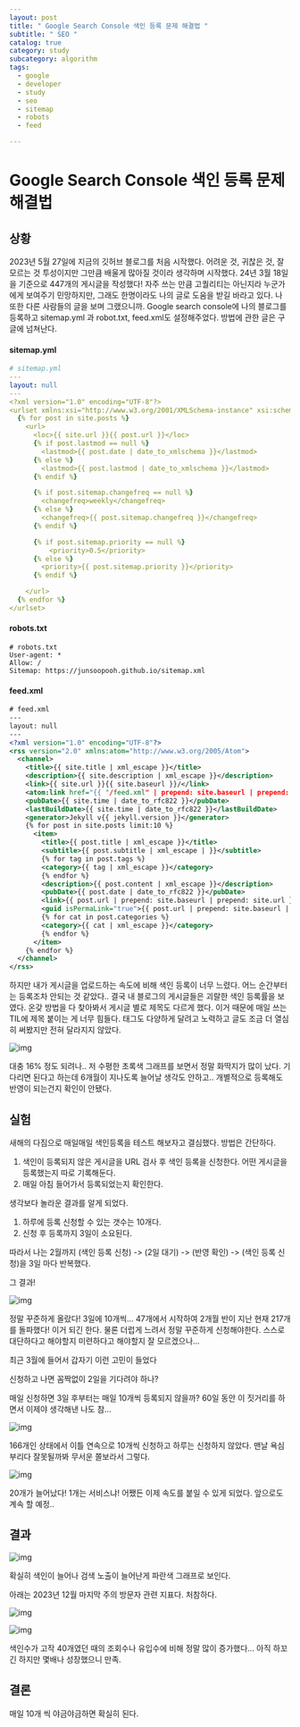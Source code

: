 ```yaml
---
layout: post
title: " Google Search Console 색인 등록 문제 해결법 "
subtitle: " SEO "
catalog: true
category: study
subcategory: algorithm
tags:
  - google
  - developer
  - study
  - seo
  - sitemap
  - robots
  - feed

---
```


# Google Search Console 색인 등록 문제 해결법

## 상황

2023년 5월 27일에 지금의 깃허브 블로그를 처음 시작했다. 어려운 것, 귀찮은 것, 잘 모르는 것 투성이지만 그만큼 배울게 많아질 것이라 생각하며 시작했다. 24년 3월 18일을 기준으로 447개의 게시글을 작성했다! 자주 쓰는 만큼 고퀄리티는 아닌지라 누군가에게 보여주기 민망하지만, 그래도 한명이라도 나의 글로 도움을 받길 바라고 있다. 나 또한 다른 사람들의 글을 보며 그랬으니까. Google search console에 나의 블로그를 등록하고 sitemap.yml 과 robot.txt, feed.xml도 설정해주었다. 방법에 관한 글은 구글에 넘쳐난다.

#### sitemap.yml

```yaml
# sitemap.yml
---
layout: null
---
<?xml version="1.0" encoding="UTF-8"?>
<urlset xmlns:xsi="http://www.w3.org/2001/XMLSchema-instance" xsi:schemaLocation="http://www.sitemaps.org/schemas/sitemap/0.9 http://www.sitemaps.org/schemas/sitemap/0.9/sitemap.xsd" xmlns="http://www.sitemaps.org/schemas/sitemap/0.9">
  {% for post in site.posts %}
    <url>
      <loc>{{ site.url }}{{ post.url }}</loc>
      {% if post.lastmod == null %}
        <lastmod>{{ post.date | date_to_xmlschema }}</lastmod>
      {% else %}
        <lastmod>{{ post.lastmod | date_to_xmlschema }}</lastmod>
      {% endif %}

      {% if post.sitemap.changefreq == null %}
        <changefreq>weekly</changefreq>
      {% else %}
        <changefreq>{{ post.sitemap.changefreq }}</changefreq>
      {% endif %}

      {% if post.sitemap.priority == null %}
          <priority>0.5</priority>
      {% else %}
        <priority>{{ post.sitemap.priority }}</priority>
      {% endif %}

    </url>
  {% endfor %}
</urlset>
```

#### robots.txt

```
# robots.txt
User-agent: *
Allow: /
Sitemap: https://junsoopooh.github.io/sitemap.xml
```

#### feed.xml

```xml
# feed.xml
---
layout: null
---
<?xml version="1.0" encoding="UTF-8"?>
<rss version="2.0" xmlns:atom="http://www.w3.org/2005/Atom">
  <channel>
    <title>{{ site.title | xml_escape }}</title>
    <description>{{ site.description | xml_escape }}</description>
    <link>{{ site.url }}{{ site.baseurl }}/</link>
    <atom:link href="{{ "/feed.xml" | prepend: site.baseurl | prepend: site.url }}" rel="self" type="application/rss+xml" />
    <pubDate>{{ site.time | date_to_rfc822 }}</pubDate>
    <lastBuildDate>{{ site.time | date_to_rfc822 }}</lastBuildDate>
    <generator>Jekyll v{{ jekyll.version }}</generator>
    {% for post in site.posts limit:10 %}
      <item>
        <title>{{ post.title | xml_escape }}</title>
        <subtitle>{{ post.subtitle | xml_escape | }}</subtitle>
        {% for tag in post.tags %}
        <category>{{ tag | xml_escape }}</category>
        {% endfor %}
        <description>{{ post.content | xml_escape }}</description>
        <pubDate>{{ post.date | date_to_rfc822 }}</pubDate>
        <link>{{ post.url | prepend: site.baseurl | prepend: site.url }}</link>
        <guid isPermaLink="true">{{ post.url | prepend: site.baseurl | prepend: site.url }}</guid>
        {% for cat in post.categories %}
        <category>{{ cat | xml_escape }}</category>
        {% endfor %}
      </item>
    {% endfor %}
  </channel>
</rss>
```

하지만 내가 게시글을 업로드하는 속도에 비해 색인 등록이 너무 느렸다. 어느 순간부터는 등록조차 안되는 것 같았다.. 결국 내 블로그의 게시글들은 괴랄한 색인 등록률을 보였다. 온갖 방법을 다 찾아봐서 게시글 별로 제목도 다르게 했다. 이거 때문에 매일 쓰는 TIL에 제목 붙이는 게 너무 힘들다. 태그도 다양하게 달려고 노력하고 글도 조금 더 열심히 써봤지만 전혀 달라지지 않았다.

![img](https://cdn.jsdelivr.net/gh/junsoopooh/junsoopooh.github.io/img/developer/240318/240318_1.webp)

대충 16% 정도 되려나.. 저 수평한 초록색 그래프를 보면서 정말 화딱지가 많이 났다. 기다리면 된다고 하는데 6개월이 지나도록 늘어날 생각도 안하고.. 개별적으로 등록해도 반영이 되는건지 확인이 안됐다. 

## 실험

새해의 다짐으로 매일매일 색인등록을 테스트 해보자고 결심했다. 방법은 간단하다.

1. 색인이 등록되지 않은 게시글을 URL 검사 후 색인 등록을 신청한다. 어떤 게시글을 등록했는지 따로 기록해둔다.
2. 매일 아침 들어가서 등록되었는지 확인한다.

생각보다 놀라운 결과를 알게 되었다.

1. 하루에 등록 신청할 수 있는 갯수는 10개다.
2. 신청 후 등록까지 3일이 소요된다.

따라서 나는 2월까지 (색인 등록 신청) -> (2일 대기) -> (반영 확인) -> (색인 등록 신청)을 3일 마다 반복했다. 

그 결과!

![img](https://cdn.jsdelivr.net/gh/junsoopooh/junsoopooh.github.io/img/developer/240318/240318-2.webp)

정말 꾸준하게 올랐다! 3일에 10개씩... 47개에서 시작하여 2개월 반이 지난 현재 217개를 돌파했다! 이거 되긴 한다. 물론 더럽게 느려서 정말 꾸준하게 신청해야한다. 스스로 대단하다고 해야할지 미련하다고 해야할지 잘 모르겠으나...

최근 3월에 들어서 갑자기 이런 고민이 들었다

신청하고 나면 꼼짝없이 2일을 기다려야 하나?

매일 신청하면 3일 후부터는 매일 10개씩 등록되지 않을까? 60일 동안 이 짓거리를 하면서 이제야 생각해낸 나도 참...

![img](https://cdn.jsdelivr.net/gh/junsoopooh/junsoopooh.github.io/img/developer/240318/240318-3.webp)

166개인 상태에서 이틀 연속으로 10개씩 신청하고 하루는 신청하지 않았다. 맨날 욕심 부리다 잘못될까봐 무서운 쫄보라서 그렇다.

![img](https://cdn.jsdelivr.net/gh/junsoopooh/junsoopooh.github.io/img/developer/240318/240318-4.webp)

20개가 늘어났다! 1개는 서비스냐! 어쨌든 이제 속도를 붙일 수 있게 되었다. 앞으로도 계속 할 예정..

## 결과

![img](https://cdn.jsdelivr.net/gh/junsoopooh/junsoopooh.github.io/img/developer/240318/240318-5.webp)

확실히 색인이 늘어나 검색 노출이 늘어난게 파란색 그래프로 보인다. 



아래는 2023년 12월 마지막 주의 방문자 관련 지표다. 처참하다.

![img](https://cdn.jsdelivr.net/gh/junsoopooh/junsoopooh.github.io/img/developer/240318/240318-6.webp)



![img](https://cdn.jsdelivr.net/gh/junsoopooh/junsoopooh.github.io/img/developer/240318/240318-7.webp)

색인수가 고작 40개였던 때의 조회수나 유입수에 비해 정말 많이 증가했다... 아직 하꼬긴 하지만 몇배나 성장했으니 만족.



## 결론

매일 10개 씩 야금야금하면 확실히 된다.